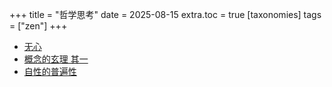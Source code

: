 +++
title = "哲学思考"
date = 2025-08-15
extra.toc = true
[taxonomies]
tags = ["zen"]
+++

- [无心](/posts/no-title)
- [概念的玄理 其一](/posts/concepts-i)
- [自性的普遍性](/posts/selfness)